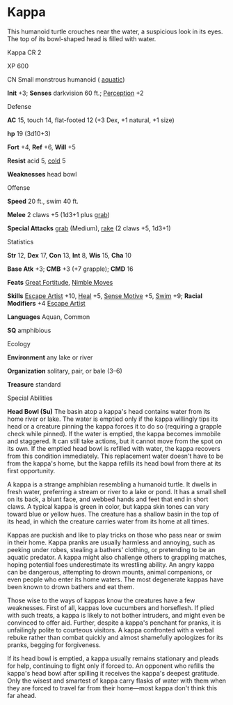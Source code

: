 # Kappa

This humanoid turtle crouches near the water, a suspicious look in its eyes. The top of its bowl-shaped head is filled with water.

Kappa CR 2

XP 600

CN Small monstrous humanoid ( [aquatic](/pathfinderRPG/prd/monsters/creatureTypes.html#_aquatic-subtype))

**Init** +3; **Senses** darkvision 60 ft.; [Perception](/pathfinderRPG/prd/skills/perception.html#_perception) +2

Defense

**AC** 15, touch 14, flat-footed 12 (+3 Dex, +1 natural, +1 size)

**hp** 19 (3d10+3)

**Fort** +4, **Ref** +6, **Will** +5

**Resist** acid 5, [cold](/pathfinderRPG/prd/monsters/creatureTypes.html#_cold-subtype) 5

**Weaknesses** head bowl

Offense

**Speed** 20 ft., swim 40 ft.

**Melee** 2 claws +5 (1d3+1 plus [grab](/pathfinderRPG/prd/monsters/universalMonsterRules.html#_grab))

**Special Attacks** [grab](/pathfinderRPG/prd/monsters/universalMonsterRules.html#_grab) (Medium), [rake](/pathfinderRPG/prd/monsters/universalMonsterRules.html#_rake) (2 claws +5, 1d3+1)

Statistics

**Str** 12, **Dex** 17, **Con** 13, **Int** 8, **Wis** 15, **Cha** 10

**Base Atk** +3; **CMB** +3 (+7 grapple); **CMD** 16

**Feats** [Great Fortitude](/pathfinderRPG/prd/feats.html#_great-fortitude), [Nimble Moves](/pathfinderRPG/prd/feats.html#_nimble-moves)

**Skills** [Escape Artist](/pathfinderRPG/prd/skills/escapeArtist.html#_escape-artist) +10, [Heal](/pathfinderRPG/prd/skills/heal.html#_heal) +5, [Sense Motive](/pathfinderRPG/prd/skills/senseMotive.html#_sense-motive) +5, [Swim](/pathfinderRPG/prd/skills/swim.html#_swim) +9; **Racial Modifiers** +4 [Escape Artist](/pathfinderRPG/prd/skills/escapeArtist.html#_escape-artist)

**Languages** Aquan, Common

**SQ** amphibious

Ecology

**Environment** any lake or river

**Organization** solitary, pair, or bale (3–6)

**Treasure** standard

Special Abilities

**Head Bowl (Su)** The basin atop a kappa's head contains water from its home river or lake. The water is emptied only if the kappa willingly tips its head or a creature pinning the kappa forces it to do so (requiring a grapple check while pinned). If the water is emptied, the kappa becomes immobile and staggered. It can still take actions, but it cannot move from the spot on its own. If the emptied head bowl is refilled with water, the kappa recovers from this condition immediately. This replacement water doesn't have to be from the kappa's home, but the kappa refills its head bowl from there at its first opportunity.

A kappa is a strange amphibian resembling a humanoid turtle. It dwells in fresh water, preferring a stream or river to a lake or pond. It has a small shell on its back, a blunt face, and webbed hands and feet that end in short claws. A typical kappa is green in color, but kappa skin tones can vary toward blue or yellow hues. The creature has a shallow basin in the top of its head, in which the creature carries water from its home at all times.

Kappas are puckish and like to play tricks on those who pass near or swim in their home. Kappa pranks are usually harmless and annoying, such as peeking under robes, stealing a bathers' clothing, or pretending to be an aquatic predator. A kappa might also challenge others to grappling matches, hoping potential foes underestimate its wrestling ability. An angry kappa can be dangerous, attempting to drown mounts, animal companions, or even people who enter its home waters. The most degenerate kappas have been known to drown bathers and eat them.

Those wise to the ways of kappas know the creatures have a few weaknesses. First of all, kappas love cucumbers and horseflesh. If plied with such treats, a kappa is likely to not bother intruders, and might even be convinced to offer aid. Further, despite a kappa's penchant for pranks, it is unfailingly polite to courteous visitors. A kappa confronted with a verbal rebuke rather than combat quickly and almost shamefully apologizes for its pranks, begging for forgiveness.

If its head bowl is emptied, a kappa usually remains stationary and pleads for help, continuing to fight only if forced to. An opponent who refills the kappa's head bowl after spilling it receives the kappa's deepest gratitude. Only the wisest and smartest of kappa carry flasks of water with them when they are forced to travel far from their home—most kappa don't think this far ahead.

